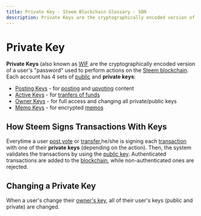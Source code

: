 ```yaml
---
title: Private Key - Steem Blockchain Glossary - SDN
description: Private Keys are the cryptographically encoded version of a user's "password" used to perform actions on the Steem blockchain. Each account has 4 sets of public and private keys.
---
```

# Private Key

**Private Keys** (also known as [WIF](/glossary/wif.md) are the cryptographically encoded version of a user's "password" used to perform actions on the [Steem blockchain](/glossary/steem-blockchain.md). Each account has 4 sets of [public](/glossary/public-key.md) and **private keys**:

- [Posting Keys](/glossary/posting-key.md) - for [posting](/glossary/posting.md) and [upvoting](/glossary/voting.md) content
- [Active Keys](/glossary/active-key.md) - for [tranfers of funds](/glossary/transfer.md)  
- [Owner Keys](/glossary/owner-key.md) - for full access and changing all private/public keys 
- [Memo Keys](/glossary/memo-key.md) - for encrypted [memos](/glossary/memo.md)

## How Steem Signs Transactions With Keys

Everytime a user [post](/glossary/posting.md),[vote](/glossary/voting.me) or [transfer](/glossary/transfer.md),he/she is signing each [transaction](/glossary/transaction.md) with one of their **private keys** (depending on the action). Then, the system validates the transactions by using the [public key](/glossary/public-key.md). Authenticated transactions are added to the [blockchain](/glossary/blockchain.md), while non-authenticated ones are rejected.

## Changing a Private Key

When a user's change their [owner's key](/glossary/owner-key.md), all of their user's keys (public and private) are changed.
